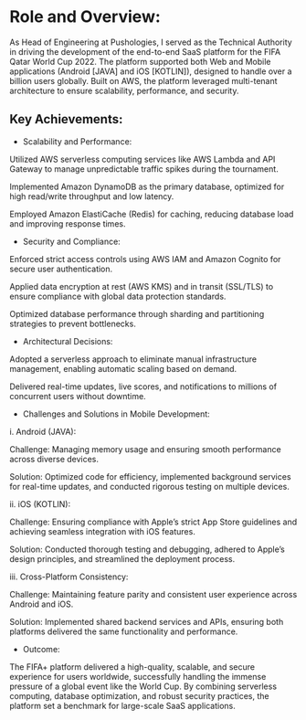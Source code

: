 # Role and Overview:
As Head of Engineering at Pushologies, I served as the Technical Authority in driving the development of the end-to-end SaaS platform for the FIFA Qatar World Cup 2022. The platform supported both Web and Mobile applications (Android [JAVA] and iOS [KOTLIN]), designed to handle over a billion users globally. Built on AWS, the platform leveraged multi-tenant architecture to ensure scalability, performance, and security.

## Key Achievements:

- Scalability and Performance:

Utilized AWS serverless computing services like AWS Lambda and API Gateway to manage unpredictable traffic spikes during the tournament.

Implemented Amazon DynamoDB as the primary database, optimized for high read/write throughput and low latency.

Employed Amazon ElastiCache (Redis) for caching, reducing database load and improving response times.

- Security and Compliance:

Enforced strict access controls using AWS IAM and Amazon Cognito for secure user authentication.

Applied data encryption at rest (AWS KMS) and in transit (SSL/TLS) to ensure compliance with global data protection standards.

Optimized database performance through sharding and partitioning strategies to prevent bottlenecks.

- Architectural Decisions:

Adopted a serverless approach to eliminate manual infrastructure management, enabling automatic scaling based on demand.

Delivered real-time updates, live scores, and notifications to millions of concurrent users without downtime.

- Challenges and Solutions in Mobile Development:

i. Android (JAVA):

Challenge: Managing memory usage and ensuring smooth performance across diverse devices.

Solution: Optimized code for efficiency, implemented background services for real-time updates, and conducted rigorous testing on multiple devices.

ii. iOS (KOTLIN):

Challenge: Ensuring compliance with Apple’s strict App Store guidelines and achieving seamless integration with iOS features.

Solution: Conducted thorough testing and debugging, adhered to Apple’s design principles, and streamlined the deployment process.

iii. Cross-Platform Consistency:

Challenge: Maintaining feature parity and consistent user experience across Android and iOS.

Solution: Implemented shared backend services and APIs, ensuring both platforms delivered the same functionality and performance.

- Outcome:

The FIFA+ platform delivered a high-quality, scalable, and secure experience for users worldwide, successfully handling the immense pressure of a global event like the World Cup. By combining serverless computing, database optimization, and robust security practices, the platform set a benchmark for large-scale SaaS applications.
